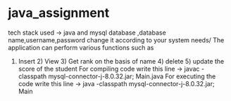 # java_assignment
tech stack used -> java and mysql
database ,database name,username,password change it according to your system needs/
The application can perform various functions such as
1) Insert 2) View 3) Get rank on the basis of name 4) delete 5) update the score of the student
For compiling code write this line -> javac -classpath mysql-connector-j-8.0.32.jar; Main.java
For executing the code write this line -> java -classpath mysql-connector-j-8.0.32.jar; Main
